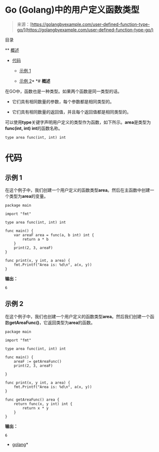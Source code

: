 <!--yml

分类：未分类

日期：2024-10-13 06:11:19

-->

# Go (Golang)中的用户定义函数类型

> 来源：[https://golangbyexample.com/user-defined-function-type-go/](https://golangbyexample.com/user-defined-function-type-go/)

目录

**   [概述](#Overview "Overview")

+   [代码](#Code "Code")

    +   [示例 1](#Example_1 "Example 1")

    +   [示例 2](#Example_2 "Example 2")*  *# **概述**

在GO中，函数也是一种类型。如果两个函数是同一类型的话。

+   它们具有相同数量的参数，每个参数都是相同类型的。

+   它们具有相同数量的返回值，并且每个返回值都是相同类型的。

可以使用**type**关键字声明用户定义的类型作为函数，如下所示。**area**是类型为**func(int, int) int**的函数名称。

```
type area func(int, int) int
```

# **代码**

## **示例 1**

在这个例子中，我们创建一个用户定义的函数类型**area**。然后在主函数中创建一个类型为**area**的变量。

```
package main

import "fmt"

type area func(int, int) int

func main() {
    var areaF area = func(a, b int) int {
        return a * b
    }
    print(2, 3, areaF)
}

func print(x, y int, a area) {
    fmt.Printf("Area is: %d\n", a(x, y))
}
```

**输出：**

```
6
```

## **示例 2**

在这个例子中，我们也创建一个用户定义的函数类型**area**。然后我们创建一个函数**getAreaFunc()**，它返回类型为**area**的函数。

```
package main

import "fmt"

type area func(int, int) int

func main() {
    areaF := getAreaFunc()
    print(2, 3, areaF)

}

func print(x, y int, a area) {
    fmt.Printf("Area is: %d\n", a(x, y))
}

func getAreaFunc() area {
    return func(x, y int) int {
        return x * y
    }
}
```

**输出：**

```
6
```

+   [golang](https://golangbyexample.com/tag/golang/)*
